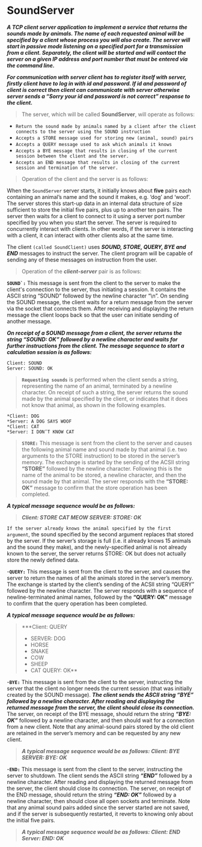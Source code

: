 # SoundServer

***A TCP client server application to implement a service that returns the sounds made by animals. The name of each requested animal will be specified by a client whose process you will also create. The server will start in passive mode listening on a specified port for a transmission from a client. 
Separately, the client will be started and will contact the server on a given IP address and port number that must be entered via the command line.***

***For communication with server client has to register itself with server, firstly client have to log in with id and password. If id and password of client is correct then client can communicate with server otherwise server sends a “Sorry your id and password is not correct” response to the client.***

>The server, which will be called **SoundServer**, will operate as follows:


* ```Return the sound made by animals named by a client after the client connects to the server using the SOUND instruction```
*	```Accepts a STORE message used for storing new (animal, sound) pairs ```
*	```Accepts a QUERY message used to ask which animals it knows```
*	```Accepts a BYE message that results in closing of the current session between the client and the server.```
*	```Accepts an END message that results in closing of the current session and termination of the server.```

>Operation of the client and the server is as follows:

When the ```SoundServer``` server starts, it initially knows about **five** pairs each containing an animal’s name and the sound it makes, e.g. ‘dog’ and ‘woof’. The server stores this start-up data in an internal data structure of size sufficient to store the initial five pairs, plus up to another ten pairs. The server then waits for a client to connect to it using a server port number specified by you when you start the server. The server is required to concurrently interact with clients. In other words, if the server is interacting with a client, it can interact with other clients also at the same time.

The client ```(called SoundClient)``` uses ***SOUND, STORE, QUERY, BYE and END*** messages to instruct the server. The client program will be capable of sending any of these messages on instruction from the user.

>Operation of the ***client-server*** pair is as follows:

**```SOUND`:```** This message is sent from the client to the server to make the client's connection to the server, thus initiating a session. It contains the ASCII string “SOUND” followed by the newline character “\n”. On sending the SOUND message, the client waits for a return message from the server via the socket that connects them. After receiving and displaying the return message the client loops back so that the user can initiate sending of another message.

***On receipt of a SOUND message from a client, the server returns the string “SOUND: OK” followed by a newline character and waits for further instructions from the client. The message sequence to start a calculation session is as follows:***
```
Client: SOUND
Server: SOUND: OK
```


>**```Requesting sounds```** is performed when the client sends a string, representing the name of an animal, terminated by a newline character. On receipt of such a string, the server returns the sound made by the animal specified by the client, or indicates that it does not know that animal, as shown in the following examples.

```
*Client: DOG
*Server: A DOG SAYS WOOF
*Client: CAT
*Server: I DON’T KNOW CAT
```

>**```STORE:```** This message is sent from the client to the server and causes the following animal name and sound made by that animal (i.e. two arguments to the STORE instruction) to be stored in the server’s memory. 
The exchange is started by the sending of the ACSII string **“STORE”** followed by the newline character. Following this is the name of the animal to be stored, a newline character, and then the sound made by that animal. The server responds with the **“STORE: OK”** message to confirm that the store operation has been completed.

***A typical message sequence would be as follows:***
>***Client: STORE
>CAT
>MEOW
>SERVER: STORE: OK***


```If the server already knows the animal specified by the first argument```, the sound specified by the second argument replaces that stored by the server. If the server’s storage is full (i.e. it already knows 15 animals and the sound they make), and the newly-specified animal is not already known to the server, the server returns STORE: OK but does not actually store the newly defined data.


-**```QUERY:```**  This message is sent from the client to the server, and causes the server to return the names of all the animals stored in the server’s memory. The exchange is started by the client’s sending of the ACSII string “QUERY” followed by the newline character. The server responds with a sequence of newline-terminated animal names, followed by the **“QUERY: OK”** message to confirm that the query operation has been completed.

***A typical message sequence would be as follows:***
>***Client: QUERY
>*	SERVER: DOG
>*	HORSE
>*	SNAKE
>*	COW
>*	SHEEP
>*	CAT
>	QUERY: OK**


-**```BYE:```** This message is sent from the client to the server, instructing the server that the client no longer needs the current session (that was initially created by the SOUND message). ***The client sends the ASCII string “BYE” followed by a newline character. After reading and displaying the returned message from the server, the client should close its connection.*** The server, on receipt of the BYE message, should return the string ***“BYE: OK”*** followed by a newline character, and then should wait for a connection from a new client. Note that any animal-sound pairs stored by the old client are retained in the server’s memory and can be requested by any new client.

>***A typical message sequence would be as follows:
>Client: BYE
>SERVER: BYE: OK***

-**```END:```**  This message is sent from the client to the server, instructing the server to shutdown. The client sends the ASCII string ***“END”*** followed by a newline character. After reading and displaying the returned message from the server, the client should close its connection. The server, on receipt of the END message, should return the string ***“END: OK”*** followed by a newline character, then should close all open sockets and terminate. Note that any animal sound pairs added since the server started are not saved, and if the server is subsequently restarted, it reverts to knowing only about the initial five pairs.

>***A typical message sequence would be as follows:
>Client: END
>Server: END: OK***



